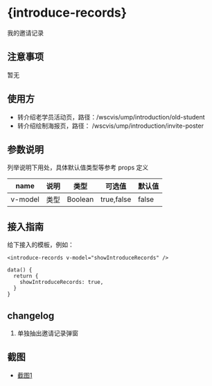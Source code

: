 # {introduce-records}

我的邀请记录

## 注意事项

暂无

## 使用方

- 转介绍老学员活动页，路径：/wscvis/ump/introduction/old-student
- 转介绍绘制海报页，路径： /wscvis/ump/introduction/invite-poster

## 参数说明

列举说明下用处，具体默认值类型等参考 props 定义

name | 说明 | 类型 | 可选值 | 默认值
-|-|-|-|-
v-model|类型|Boolean|true,false|false

## 接入指南

给下接入的模板，例如：

```
<introduce-records v-model="showIntroduceRecords" />

data() {
  return {
    showIntroduceRecords: true,
  }
}
```

## changelog

1. 单独抽出邀请记录弹窗

## 截图

- [截图1](https://img01.yzcdn.cn/)
